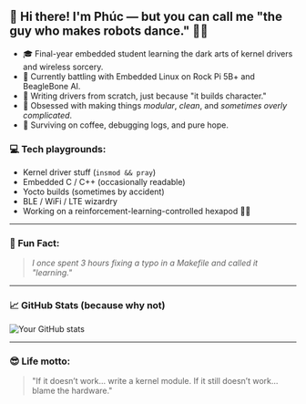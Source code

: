 ## 👋 Hi there! I'm Phúc — but you can call me "the guy who makes robots dance." 🤖✨

- 🎓 Final-year embedded student learning the dark arts of kernel drivers and wireless sorcery.
- 🐧 Currently battling with Embedded Linux on Rock Pi 5B+ and BeagleBone AI.
- 🚀 Writing drivers from scratch, just because "it builds character."
- 🧩 Obsessed with making things *modular*, *clean*, and *sometimes overly complicated*.
- 🍵 Surviving on coffee, debugging logs, and pure hope.

### 💻 Tech playgrounds:
- Kernel driver stuff (`insmod && pray`)
- Embedded C / C++ (occasionally readable)
- Yocto builds (sometimes by accident)
- BLE / WiFi / LTE wizardry
- Working on a reinforcement-learning-controlled hexapod 🐜🤖

---

### 🎯 Fun Fact:
> *I once spent 3 hours fixing a typo in a Makefile and called it "learning."*

---

### 📈 GitHub Stats (because why not)
![Your GitHub stats](https://github-readme-stats.vercel.app/api?username=NguyenTrongPhuc552003&show_icons=true&theme=tokyonight)

---

### 😎 Life motto:
> "If it doesn’t work... write a kernel module. If it still doesn’t work… blame the hardware."  
